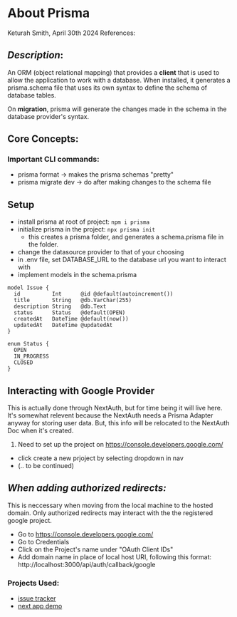 # About Prisma

Keturah Smith, April 30th 2024
References:

## _Description_:

An ORM (object relational mapping) that provides a **client** that is used to allow the application to work with a database. When installed, it generates a prisma.schema file that uses its own syntax to define the schema of database tables.

On **migration**, prisma will generate the changes made in the schema in the database provider's syntax.

## Core Concepts:

### Important CLI commands:

- prisma format -> makes the prisma schemas "pretty"
- prisma migrate dev -> do after making changes to the schema file

## Setup

- install prisma at root of project: `npm i prisma`
- initialize prisma in the project: `npx prisma init`
  - this creates a prisma folder, and generates a schema.prisma file in the folder.
- change the datasource provider to that of your choosing
- in .env file, set DATABASE_URL to the database url you want to interact with
- implement models in the schema.prisma

```
model Issue {
  id          Int      @id @default(autoincrement())
  title       String   @db.VarChar(255)
  description String   @db.Text
  status      Status   @default(OPEN)
  createdAt   DateTime @default(now())
  updatedAt   DateTime @updatedAt
}

enum Status {
  OPEN
  IN_PROGRESS
  CLOSED
}
```

## Interacting with Google Provider

This is actually done through NextAuth, but for time being it will live here. It's somewhat relevent because the NextAuth needs a Prisma Adapter anyway for storing user data. But, this info will be relocated to the NextAuth Doc when it's created.

<!-- TODO: Add this section to NextAuth doc -->

1. Need to set up the project on https://console.developers.google.com/

- click create a new prjoject by selecting dropdown in nav
- (.. to be continued)

## _When adding authorized redirects:_

This is neccessary when moving from the local machine to the hosted domain. Only authorized redirects may interact with the the registered google project.

- Go to https://console.developers.google.com/
- Go to Credentials
- Click on the Project's name under "OAuth Client IDs"
- Add domain name in place of local host URI, following this format: http://localhost:3000/api/auth/callback/google

### Projects Used:

- [issue tracker](https://github.com/KeturahDev/issue-tracker)
- [next app demo](https://github.com/KeturahDev/next-app)
